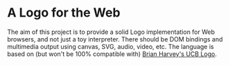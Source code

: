 A Logo for the Web
==================

The aim of this project is to provide a solid Logo implementation for Web
browsers, and not just a toy interpreter. There should be DOM bindings and
multimedia output using canvas, SVG, audio, video, etc. The language is based
on (but won't be 100% compatible with) [Brian Harvey's UCB
Logo](http://www.cs.berkeley.edu/~bh/).

